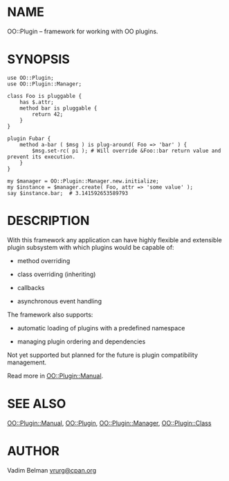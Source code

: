 NAME
====

OO::Plugin – framework for working with OO plugins.

SYNOPSIS
========

    use OO::Plugin;
    use OO::Plugin::Manager;

    class Foo is pluggable {
        has $.attr;
        method bar is pluggable {
            return 42;
        }
    }

    plugin Fubar {
        method a-bar ( $msg ) is plug-around( Foo => 'bar' ) {
            $msg.set-rc( pi ); # Will override &Foo::bar return value and prevent its execution.
        }
    }

    my $manager = OO::Plugin::Manager.new.initialize;
    my $instance = $manager.create( Foo, attr => 'some value' );
    say $instance.bar;  # 3.141592653589793

DESCRIPTION
===========

With this framework any application can have highly flexible and extensible plugin subsystem with which plugins would be capable of:

  * method overriding

  * class overriding (inheriting)

  * callbacks

  * asynchronous event handling

The framework also supports:

  * automatic loading of plugins with a predefined namespace

  * managing plugin ordering and dependencies

Not yet supported but planned for the future is plugin compatibility management.

Read more in [OO::Plugin::Manual](https://github.com/vrurg/Perl6-OO-Plugin/blob/v0.0.902/docs/md/OO/Plugin/Manual.md).

SEE ALSO
========

[OO::Plugin::Manual](https://github.com/vrurg/Perl6-OO-Plugin/blob/v0.0.902/docs/md/OO/Plugin/Manual.md), [OO::Plugin](https://github.com/vrurg/Perl6-OO-Plugin/blob/v0.0.902/docs/md/OO/Plugin.md), [OO::Plugin::Manager](https://github.com/vrurg/Perl6-OO-Plugin/blob/v0.0.902/docs/md/OO/Plugin/Manager.md), [OO::Plugin::Class](https://github.com/vrurg/Perl6-OO-Plugin/blob/v0.0.902/docs/md/OO/Plugin/Class.md)

AUTHOR
======

Vadim Belman <vrurg@cpan.org>

